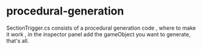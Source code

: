 # procedural-generation
SectionTrigger.cs consists of a procedural generation code , where to make it work , in the inspector panel add the gameObject you want to generate, that's all.
